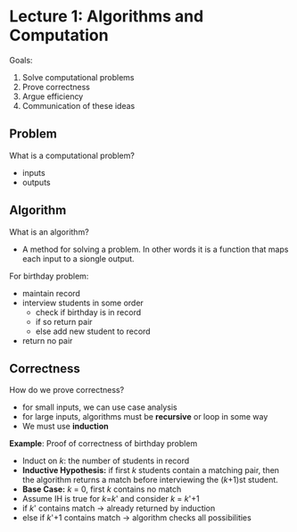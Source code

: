 # Lecture 1: Algorithms and Computation

Goals:

1.  Solve computational problems
2.  Prove correctness
3.  Argue efficiency
4.  Communication of these ideas

## Problem

What is a computational problem?

- inputs
- outputs

## Algorithm

What is an algorithm?

- A method for solving a problem. In other words it is a function that maps each input to a siongle output.

For birthday problem:

- maintain record
- interview students in some order
  - check if birthday is in record
  - if so return pair
  - else add new student to record
- return no pair

## Correctness

How do we prove correctness?

- for small inputs, we can use case analysis
- for large inputs, algorithms must be **recursive** or loop in some way
- We must use **induction**

**Example**: Proof of correctness of birthday problem

- Induct on _k_: the number of students in record
- **Inductive Hypothesis:** if first _k_ students contain a matching pair, then the algorithm returns a match before interviewing the (_k_+1)st student.
- **Base Case:** _k_ = 0, first _k_ contains no match
- Assume IH is true for _k_=_k_' and consider _k_ = _k_'+1
- if _k_' contains match &rarr; already returned by induction
- else if _k_'+1 contains match &rarr; algorithm checks all possibilities
